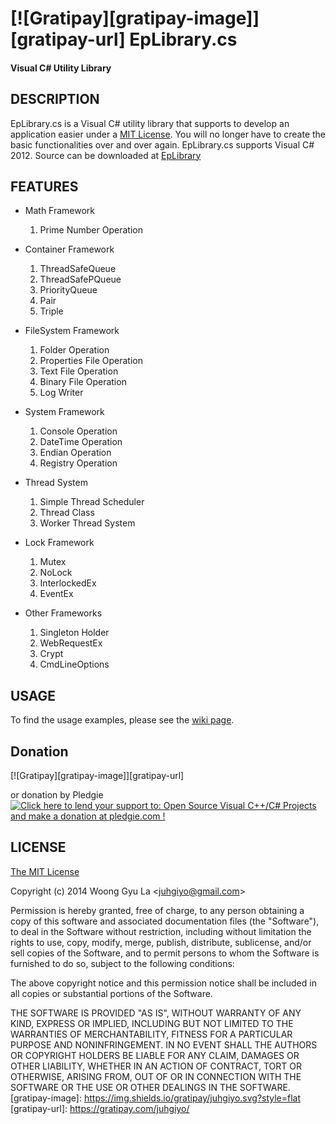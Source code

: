 [![Gratipay][gratipay-image]][gratipay-url]
EpLibrary.cs
============
#### Visual C# Utility Library ####


DESCRIPTION
-----------

EpLibrary.cs is a Visual C# utility library that supports to develop an application easier under a [MIT License](http://opensource.org/licenses/mit-license.php).
You will no longer have to create the basic functionalities over and over again. 
EpLibrary.cs supports Visual C# 2012.
Source can be downloaded at [EpLibrary](http://github.com/juhgiyo/eplibrary.cs)


FEATURES
--------

* Math Framework
  1. Prime Number Operation

* Container Framework
  1. ThreadSafeQueue
  2. ThreadSafePQueue
  3. PriorityQueue
  4. Pair
  5. Triple


* FileSystem Framework
  1. Folder Operation
  2. Properties File Operation
  3. Text File Operation
  4. Binary File Operation
  5. Log Writer

* System Framework
  1. Console Operation
  2. DateTime Operation
  3. Endian Operation
  4. Registry Operation

* Thread System
  1. Simple Thread Scheduler
  2. Thread Class
  3. Worker Thread System

* Lock Framework
  1. Mutex
  2. NoLock
  3. InterlockedEx
  4. EventEx

* Other Frameworks
  1. Singleton Holder
  2. WebRequestEx
  3. Crypt
  4. CmdLineOptions


USAGE
-----

To find the usage examples, please see the [wiki page](https://github.com/juhgiyo/EpLibrary.cs/wiki).


Donation
-------
[![Gratipay][gratipay-image]][gratipay-url]

or donation by Pledgie  
<a href='https://pledgie.com/campaigns/27762'><img alt='Click here to lend your support to: Open Source Visual C++/C# Projects and make a donation at pledgie.com !' src='https://pledgie.com/campaigns/27762.png?skin_name=chrome' border='0' ></a>


LICENSE
-------

[The MIT License](http://opensource.org/licenses/mit-license.php)

Copyright (c) 2014 Woong Gyu La <[juhgiyo@gmail.com](mailto:juhgiyo@gmail.com)>

Permission is hereby granted, free of charge, to any person obtaining a copy
of this software and associated documentation files (the "Software"), to deal
in the Software without restriction, including without limitation the rights
to use, copy, modify, merge, publish, distribute, sublicense, and/or sell
copies of the Software, and to permit persons to whom the Software is
furnished to do so, subject to the following conditions:

The above copyright notice and this permission notice shall be included in
all copies or substantial portions of the Software.

THE SOFTWARE IS PROVIDED "AS IS", WITHOUT WARRANTY OF ANY KIND, EXPRESS OR
IMPLIED, INCLUDING BUT NOT LIMITED TO THE WARRANTIES OF MERCHANTABILITY,
FITNESS FOR A PARTICULAR PURPOSE AND NONINFRINGEMENT. IN NO EVENT SHALL THE
AUTHORS OR COPYRIGHT HOLDERS BE LIABLE FOR ANY CLAIM, DAMAGES OR OTHER
LIABILITY, WHETHER IN AN ACTION OF CONTRACT, TORT OR OTHERWISE, ARISING FROM,
OUT OF OR IN CONNECTION WITH THE SOFTWARE OR THE USE OR OTHER DEALINGS IN
THE SOFTWARE.
[gratipay-image]: https://img.shields.io/gratipay/juhgiyo.svg?style=flat
[gratipay-url]: https://gratipay.com/juhgiyo/
